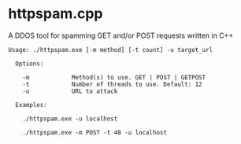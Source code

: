 # httpspam.cpp
A DDOS tool for spamming GET and/or POST requests written in C++
```
Usage: ./httpspam.exe [-m method] [-t count] -u target_url

  Options:

    -m            Method(s) to use. GET | POST | GETPOST
    -t            Number of threads to use. Default: 12
    -u            URL to attack

  Examples:

    ./httpspam.exe -u localhost

    ./httpspam.exe -m POST -t 48 -u localhost
```
